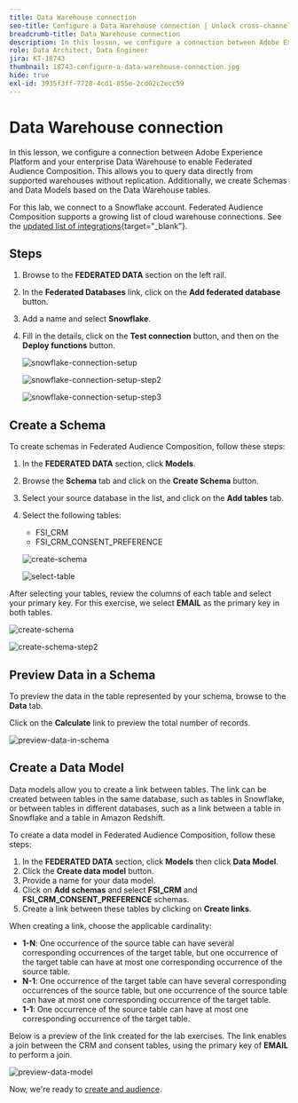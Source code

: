 ```yaml
---
title: Data Warehouse connection
seo-title: Configure a Data Warehouse connection | Unlock cross-channel insights with Federated Audience Composition
breadcrumb-title: Data Warehouse connection
description: In this lesson, we configure a connection between Adobe Experience Platform and your enterprise Data Warehouse to enable Federated Audience Composition.
role: Data Architect, Data Engineer
jira: KT-18743
thumbnail: 18743-configure-a-data-warehouse-connection.jpg
hide: true
exl-id: 3935f3ff-7728-4cd1-855e-2cd02c2ecc59
---
```

# Data Warehouse connection

In this lesson, we configure a connection between Adobe Experience Platform and your enterprise Data Warehouse to enable Federated Audience Composition. This allows you to query data directly from supported warehouses without replication. Additionally, we create Schemas and Data Models based on the Data Warehouse tables. 

For this lab, we connect to a Snowflake account. Federated Audience Composition supports a growing list of cloud warehouse connections. See the [updated list of integrations](https://experienceleague.adobe.com/en/docs/federated-audience-composition/using/start/access-prerequisites){target="_blank"}.


## Steps

1. Browse to the **FEDERATED DATA** section on the left rail.
2. In the **Federated Databases** link, click on the **Add federated database** button.
3. Add a name and select **Snowflake**.
4. Fill in the details, click on the **Test connection** button, and then on the **Deploy functions** button.

   ![snowflake-connection-setup](assets/snowflake-connection-setup.png)

   ![snowflake-connection-setup-step2](assets/snowflake-connection-setup-step2.png)

   ![snowflake-connection-setup-step3](assets/snowflake-connection-setup-step3.png)

## Create a Schema

To create schemas in Federated Audience Composition, follow these steps:

1. In the **FEDERATED DATA** section, click **Models**.
2. Browse the **Schema** tab and click on the **Create Schema** button.
3. Select your source database in the list, and click on the **Add tables** tab.
4. Select the following tables:
   - FSI_CRM
   - FSI_CRM_CONSENT_PREFERENCE

   ![create-schema](assets/create-schema.png)

   ![select-table](assets/select-table.png)

After selecting your tables, review the columns of each table and select your primary key. For this exercise, we select **EMAIL** as the primary key in both tables.

   ![create-schema](assets/create-schema.png)

   ![create-schema-step2](assets/create-schema-step2.png)

## Preview Data in a Schema

To preview the data in the table represented by your schema, browse to the **Data** tab.

Click on the **Calculate** link to preview the total number of records.

  ![preview-data-in-schema](assets/preview-data-in-schema.png)

## Create a Data Model

Data models allow you to create a link between tables. The link can be created between tables in the same database, such as tables in Snowflake, or between tables in different databases, such as a link between a table in Snowflake and a table in Amazon Redshift.

To create a data model in Federated Audience Composition, follow these steps:

1. In the **FEDERATED DATA** section, click **Models** then click **Data Model**.
2. Click the **Create data model** button.
3. Provide a name for your data model.
4. Click on **Add schemas** and select **FSI_CRM** and **FSI_CRM_CONSENT_PREFERENCE** schemas.
5. Create a link between these tables by clicking on **Create links**.

When creating a link, choose the applicable cardinality:

- **1-N**: One occurrence of the source table can have several corresponding occurrences of the target table, but one occurrence of the target table can have at most one corresponding occurrence of the source table.
- **N-1**: One occurrence of the target table can have several corresponding occurrences of the source table, but one occurrence of the source table can have at most one corresponding occurrence of the target table.
- **1-1**: One occurrence of the source table can have at most one corresponding occurrence of the target table.

Below is a preview of the link created for the lab exercises. The link enables a join between the CRM and consent tables, using the primary key of **EMAIL** to perform a join.

   ![preview-data-model](assets/preview-data-model.png)

Now, we're ready to [create and audience](audience-creation-exercise.md).
